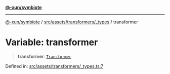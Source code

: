 [**@-xun/symbiote**](../../../../../README.md)

***

[@-xun/symbiote](../../../../../README.md) / [src/assets/transformers/\_types](../README.md) / transformer

# Variable: transformer

> **transformer**: [`Transformer`](../../../type-aliases/Transformer.md)

Defined in: [src/assets/transformers/\_types.ts:7](https://github.com/Xunnamius/symbiote/blob/f7710f4f934dcf5d1854513049f64b1f4706241a/src/assets/transformers/_types.ts#L7)
